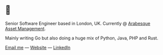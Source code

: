 # :wave:

Senior Software Engineer based in London, UK. Currently @ [Arabesque Asset Management](https://www.arabesque.com/).

Mainly writing Go but also doing a huge mix of Python, Java, PHP and Rust.

[Email me](mailto:hello@milescroxford.com) — [Website](https://milescroxford.com/) — [LinkedIn](https://www.linkedin.com/in/milescroxford/)
